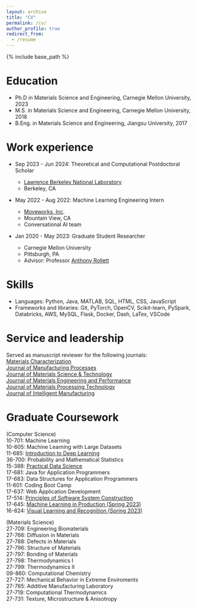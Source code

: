 ```yaml
---
layout: archive
title: "CV"
permalink: /cv/
author_profile: true
redirect_from:
  - /resume
---
```


{% include base_path %}

Education
======
* Ph.D in Materials Science and Engineering, Carnegie Mellon University, 2023
* M.S. in Materials Science and Engineering, Carnegie Mellon University, 2018
* B.Eng. in Materials Science and Engineering, Jiangsu University, 2017

Work experience
======

* Sep 2023 - Jun 2024: Theoretical and Computational Postdoctoral Scholar
  * [Lawrence Berkeley National Laboratory](https://www.lbl.gov/)
  * Berkeley, CA

* May 2022 - Aug 2022: Machine Learning Engineering Intern
  * [Moveworks, Inc](https://www.moveworks.com/).
  * Mountain View, CA
  * Conversational AI team

* Jan 2020 - May 2023: Graduate Student Researcher
  * Carnegie Mellon University
  * Pittsburgh, PA
  * Advisor: Professor [Anthony Rollett](https://www.cmu.edu/engineering/materials/people/faculty/bios/rollett-up-7jan21.html)
  
Skills
======
* Languages: Python, Java, MATLAB, SQL, HTML, CSS, JavaScript
* Frameworks and libraries: Git, PyTorch, OpenCV, Scikit-learn, PySpark, Databricks, AWS, MySQL, Flask, Docker, Dash, LaTex, VSCode


<!-- Publications
======
  <ul>{% for post in site.publications %}
    {% include archive-single-cv.html %}
  {% endfor %}</ul>
   -->
   
<!-- Talks
======
  <ul>{% for post in site.talks %}
    {% include archive-single-talk-cv.html %}
  {% endfor %}</ul>
   -->
<!-- Teaching
======
  <ul>{% for post in site.teaching %}
    {% include archive-single-cv.html %}
  {% endfor %}</ul>
  
Service and leadership
======
* Currently signed in to 43 different slack teams -->

Service and leadership
======
Served as manuscript reviewer for the following journals:\
[Materials Characterization](https://www.sciencedirect.com/journal/materials-characterization)\
[Journal of Manufacturing Processes](https://www.sciencedirect.com/journal/journal-of-manufacturing-processes)\
[Journal of Materials Science & Technology](https://www.sciencedirect.com/journal/journal-of-materials-science-and-technology)\
[Journal of Materials Engineering and Performance](https://www.springer.com/journal/11665)\
[Journal of Materials Processing Technology](https://www.sciencedirect.com/journal/journal-of-materials-processing-technology)\
[Journal of Intelligent Manufacturing](https://www.springer.com/journal/10845?gclid=CjwKCAjw04yjBhApEiwAJcvNob_q8UJmz-zV_pV4h2X2MyKvy2ucqkZ2BKkX5arsVVc8u3m5zcBz8BoCtK4QAvD_BwE)

Graduate Coursework
======
(Computer Science)\
10-701: Machine Learning\
10-605: Machine Learning with Large Datasets\
11-685: [Introduction to Deep Learning](https://deeplearning.cs.cmu.edu/S23/index.html)\
36-700: Probability and Mathematical Statistics\
15-388: [Practical Data Science](http://www.datasciencecourse.org/)\
17-681: Java for Application Programmers\
17-683: Data Structures for Application Programmers\
11-601: Coding Boot Camp\
17-637: Web Application Development\
17-514: [Principles of Software System Construction](https://cmu-17-214.github.io/f2022/)\
17-645: [Machine Learning in Production (Spring 2023)](https://mlip-cmu.github.io/s2023/)\
16-824: [Visual Learning and Recognition (Spring 2023)](https://visual-learning.cs.cmu.edu/)

(Materials Science)\
27-709: Engineering Biomaterials\
27-766: Diffusion in Materials\
27-788: Defects in Materials\
27-796: Structure of Materials\
27-797: Bonding of Materials\
27-798: Thermodynamics I\
27-799: Thermodynamics II\
09-860: Computational Chemistry\
27-727: Mechanical Behavior in Extreme Enviroments\
27-765: Additive Manufacturing Laboratory\
27-719: Computational Thermodynamics\
27-731: Texture, Microstructure & Anisotropy